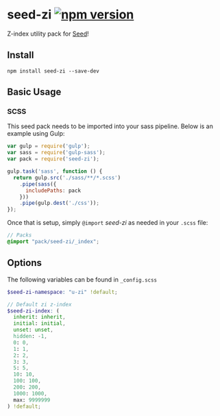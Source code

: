 # seed-zi [![npm version](https://badge.fury.io/js/seed-zi.svg)](https://badge.fury.io/js/seed-zi)

Z-index utility pack for [Seed](https://github.com/helpscout/seed)!

## Install
```
npm install seed-zi --save-dev
```


## Basic Usage

### SCSS
This seed pack needs to be imported into your sass pipeline. Below is an example using Gulp:


```javascript
var gulp = require('gulp');
var sass = require('gulp-sass');
var pack = require('seed-zi');

gulp.task('sass', function () {
  return gulp.src('./sass/**/*.scss')
    .pipe(sass({
      includePaths: pack
    }))
    .pipe(gulp.dest('./css'));
});
```

Once that is setup, simply `@import` *seed-zi* as needed in your `.scss` file:

```scss
// Packs
@import "pack/seed-zi/_index";
```

## Options

The following variables can be found in `_config.scss`

```scss
$seed-zi-namespace: "u-zi" !default;

// Default zi z-index
$seed-zi-index: (
  inherit: inherit,
  initial: initial,
  unset: unset,
  hidden: -1,
  0: 0,
  1: 1,
  2: 2,
  3: 3,
  5: 5,
  10: 10,
  100: 100,
  200: 200,
  1000: 1000,
  max: 9999999
) !default;
```
